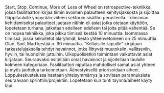 Start, Stop, Continue, More of, Less of Wheel on retrospective-tekniikka, jossa fasilitaattori kirjaa tiimin avoimen palautteen kehitysjaksosta ja sijoittaa fläppitaululle ympyrään viiteen sektoriin sisällön perusteella. Toiminnan kehittämiseksi palautteet jaetaan näihin eli asiat jotka otetaan käyttöön, lopetetaan turhana, jatketaan edelleen edelleen tai joita pitää vähentää. Se on nopea tekniikka, joka pikku tiimissä kestää 10 minuuttia. Isommassa tiimissä, jossa sekoitetut alaryhmät, kesto yhteenvetoineen on 25 minuuttia.
Glad, Sad, Mad kestää n. 60 minuuttia. "Keltaisille-lapuille" kirjataan tarkastelujaksolla tehdyt havainnot, jotka liittyvät muutoksiin, vallitseviin, hyviin, tai huonoihin juttuihin. Ulkopuolisetkin toimintaan vaikuttavat asiat kirjataan. Seuraavaksi esitellään omat havainnot ja sijoitellaan taululle kolmeen kategoriaan. Fasilitaattori niputtaa mahdolliset samat asiat yhteen ja myös jaottelua tarkennetaan. Äänestyksellä priorisoidaan aiheet. Loppukeskustelussa haetaan yhteisymmärrys ja sovitaan parannuksista seuraavaan sprinttiin/projektiin. Lopetetaan kun tunti täynnä/aiheet käyty läpi.
